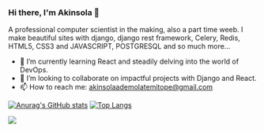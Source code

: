 ### Hi there, I'm Akinsola 👋

A professional computer scientist in the making, also a part time weeb. I make beautiful sites with django, django rest framework, Celery, Redis, HTML5, CSS3 and JAVASCRIPT, POSTGRESQL and so much more...

- 🌱 I’m currently learning React and steadily delving into the world of DevOps.
- 👯 I’m looking to collaborate on impactful projects with Django and React.
- 📫 How to reach me: akinsolaademolatemitope@gmail.com

[![Anurag's GitHub stats](https://github-readme-stats.vercel.app/api?username=shols232&show_icons=true&theme=radical&line_height=40)](https://github.com/anuraghazra/github-readme-stats)
[![Top Langs](https://github-readme-stats.vercel.app/api/top-langs/?username=shols232&line_height=2.4rem)](https://github.com/anuraghazra/github-readme-stats)

![](https://komarev.com/ghpvc/?username=shols232)


